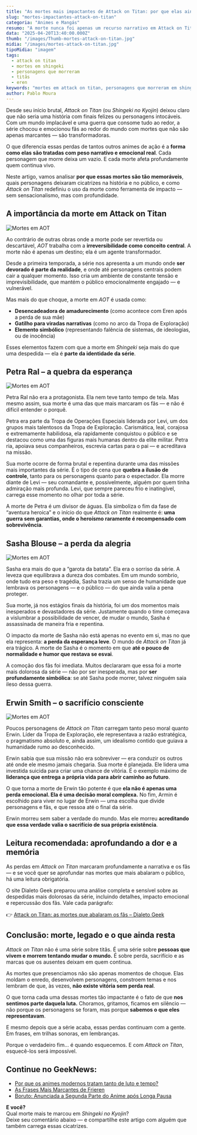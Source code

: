 ```yaml
---
title: "As mortes mais impactantes de Attack on Titan: por que elas ainda nos assombram?"
slug: "mortes-impactantes-attack-on-titan"
categoria: "Animes e Mangás"
resumo: "A morte nunca foi apenas um recurso narrativo em Attack on Titan — ela define o rumo da história. Neste artigo, revisitamos as perdas mais marcantes da série e analisamos por que elas ainda ecoam no coração dos fãs."
data: "2025-04-20T13:40:00.000Z"
thumb: "/images/Thumb-mortes-attack-on-titan.jpg"
midia: "/images/mortes-attack-on-titan.jpg"
tipoMidia: "imagem"
tags:
  - attack on titan
  - mortes em shingeki
  - personagens que morreram
  - titãs
  - eren
keywords: "mortes em attack on titan, personagens que morreram em shingeki, petra sasha erwin morte, impacto das mortes no anime"
author: Pablo Moura
---
```


Desde seu início brutal, *Attack on Titan* (ou *Shingeki no Kyojin*) deixou claro que não seria uma história com finais felizes ou personagens intocáveis. Com um mundo implacável e uma guerra que consome tudo ao redor, a série chocou e emocionou fãs ao redor do mundo com mortes que não são apenas marcantes — são transformadoras.

O que diferencia essas perdas de tantos outros animes de ação é a **forma como elas são tratadas com peso narrativo e emocional real**. Cada personagem que morre deixa um vazio. E cada morte afeta profundamente quem continua vivo.

Neste artigo, vamos analisar **por que essas mortes são tão memoráveis**, quais personagens deixaram cicatrizes na história e no público, e como *Attack on Titan* redefiniu o uso da morte como ferramenta de impacto — sem sensacionalismo, mas com profundidade.

## A importância da morte em Attack on Titan

![Mortes em AOT](/images/AOT.webp)

Ao contrário de outras obras onde a morte pode ser revertida ou descartável, *AOT* trabalha com a **irreversibilidade como conceito central**. A morte não é apenas um destino; ela é um agente transformador.

Desde a primeira temporada, a série nos apresenta a um mundo onde **ser devorado é parte da realidade**, e onde até personagens centrais podem cair a qualquer momento. Isso cria um ambiente de constante tensão e imprevisibilidade, que mantém o público emocionalmente engajado — e vulnerável.

Mas mais do que choque, a morte em *AOT* é usada como:

- **Desencadeadora de amadurecimento** (como acontece com Eren após a perda de sua mãe)  
- **Gatilho para viradas narrativas** (como no arco da Tropa de Exploração)  
- **Elemento simbólico** (representando falência de sistemas, de ideologias, ou de inocência)

Esses elementos fazem com que a morte em *Shingeki* seja mais do que uma despedida — ela é **parte da identidade da série**.

## Petra Ral – a quebra da esperança

![Mortes em AOT](/images/levi-petra.jpg)

Petra Ral não era a protagonista. Ela nem teve tanto tempo de tela. Mas mesmo assim, sua morte é uma das que mais marcaram os fãs — e não é difícil entender o porquê.

Petra era parte da Tropa de Operações Especiais liderada por Levi, um dos grupos mais talentosos da Tropa de Exploração. Carismática, leal, corajosa e extremamente habilidosa, ela rapidamente conquistou o público e se destacou como uma das figuras mais humanas dentro da elite militar. Petra ria, apoiava seus companheiros, escrevia cartas para o pai — e acreditava na missão.

Sua morte ocorre de forma brutal e repentina durante uma das missões mais importantes da série. É o tipo de cena que **quebra a ilusão de controle**, tanto para os personagens quanto para o espectador. Ela morre diante de Levi — seu comandante e, possivelmente, alguém por quem tinha admiração mais profunda. Levi, que sempre pareceu frio e inatingível, carrega esse momento no olhar por toda a série.

A morte de Petra é um divisor de águas. Ela simboliza o fim da fase de “aventura heroica” e o início do que *Attack on Titan* realmente é: **uma guerra sem garantias, onde o heroísmo raramente é recompensado com sobrevivência**.

## Sasha Blouse – a perda da alegria

![Mortes em AOT](/images/sasha-batata.jpg)

Sasha era mais do que a “garota da batata”. Ela era o sorriso da série. A leveza que equilibrava a dureza dos combates. Em um mundo sombrio, onde tudo era peso e tragédia, Sasha trazia um senso de humanidade que lembrava os personagens — e o público — do que ainda valia a pena proteger.

Sua morte, já nos estágios finais da história, foi um dos momentos mais inesperados e devastadores da série. Justamente quando o time começava a vislumbrar a possibilidade de vencer, de mudar o mundo, Sasha é assassinada de maneira fria e repentina.

O impacto da morte de Sasha não está apenas no evento em si, mas no que ela representa: **a perda da esperança leve**. O mundo de *Attack on Titan* já era trágico. A morte de Sasha é o momento em que **até o pouco de normalidade e humor que restava se esvai**.

A comoção dos fãs foi imediata. Muitos declararam que essa foi a morte mais dolorosa da série — não por ser inesperada, mas por **ser profundamente simbólica**: se até Sasha pode morrer, talvez ninguém saia ileso dessa guerra.

## Erwin Smith – o sacrifício consciente

![Mortes em AOT](/images/Erwin.png)

Poucos personagens de *Attack on Titan* carregam tanto peso moral quanto Erwin. Líder da Tropa de Exploração, ele representava a razão estratégica, o pragmatismo absoluto e, ainda assim, um idealismo contido que guiava a humanidade rumo ao desconhecido.

Erwin sabia que sua missão não era sobreviver — era conduzir os outros até onde ele mesmo jamais chegaria. Sua morte é planejada. Ele lidera uma investida suicida para criar uma chance de vitória. É o exemplo máximo de **liderança que entrega a própria vida para abrir caminho ao futuro**.

O que torna a morte de Erwin tão potente é que **ela não é apenas uma perda emocional. Ela é uma decisão moral complexa.** No fim, Armin é escolhido para viver no lugar de Erwin — uma escolha que divide personagens e fãs, e que ressoa até o final da série.

Erwin morreu sem saber a verdade do mundo. Mas ele morreu **acreditando que essa verdade valia o sacrifício de sua própria existência**.

## Leitura recomendada: aprofundando a dor e a memória

As perdas em *Attack on Titan* marcaram profundamente a narrativa e os fãs — e se você quer se aprofundar nas mortes que mais abalaram o público, há uma leitura obrigatória.

O site Dialeto Geek preparou uma análise completa e sensível sobre as despedidas mais dolorosas da série, incluindo detalhes, impacto emocional e repercussão dos fãs. Vale cada parágrafo:

👉 [Attack on Titan: as mortes que abalaram os fãs – Dialeto Geek](https://dialetogeek.com.br/attack-on-titan-as-mortes-que-abalaram-os-fas/)

## Conclusão: morte, legado e o que ainda resta

*Attack on Titan* não é uma série sobre titãs. É uma série sobre **pessoas que vivem e morrem tentando mudar o mundo.** É sobre perda, sacrifício e as marcas que os ausentes deixam em quem continua.

As mortes que presenciamos não são apenas momentos de choque. Elas moldam o enredo, desenvolvem personagens, constroem temas e nos lembram de que, às vezes, **não existe vitória sem perda real**.

O que torna cada uma dessas mortes tão impactante é o fato de que **nos sentimos parte daquela luta.** Choramos, gritamos, ficamos em silêncio — não porque os personagens se foram, mas porque **sabemos o que eles representavam**.

E mesmo depois que a série acaba, essas perdas continuam com a gente. Em frases, em trilhas sonoras, em lembranças.

Porque o verdadeiro fim… é quando esquecemos. E com *Attack on Titan*, esquecê-los será impossível.

## Continue no GeekNews:

- [Por que os animes modernos tratam tanto de luto e tempo?](https://www.geeknews.com.br/noticia/animes-modernos-luto-e-tempo)  
- [As Frases Mais Marcantes de Frieren](https://www.geeknews.com.br/noticia/as-frases-mais-marcantes-de-frieren-um-mergulho-na-melancolia-e-sabedoria)  
- [Boruto: Anunciada a Segunda Parte do Anime após Longa Pausa](hhttps://www.geeknews.com.br/noticia/boruto-segunda-parte-do-anime-tem-produo-confirmada)

**E você?**  
Qual morte mais te marcou em *Shingeki no Kyojin*?  
Deixe seu comentário abaixo — e compartilhe este artigo com alguém que também carrega essas cicatrizes.

